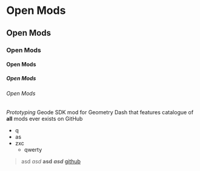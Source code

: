 # Open Mods
## Open Mods
### Open Mods
#### Open Mods
##### Open Mods
###### Open Mods
*Prototyping* Geode SDK mod for Geometry Dash that features catalogue of **all** mods ever exists on GitHub
- q
- as
- zxc
  - qwerty
> asd
*asd*
**asd**
***asd***
[github](https://github.com/user95401)